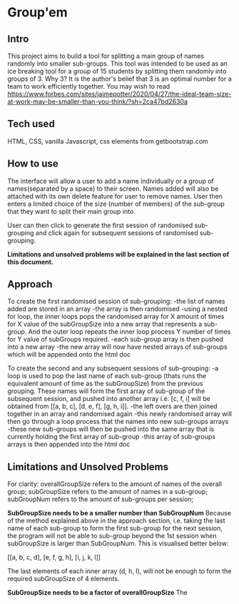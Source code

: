 # Group'em

## Intro
This project aims to build a tool for splitting a main group of names randomly into smaller sub-groups. This tool was intended to be used as an ice breaking tool for a group of 15 students by splitting them randomly into groups of 3.
Why 3? It is the author's belief that 3 is an optimal number for a team to work efficiently together. You may wish to read https://www.forbes.com/sites/jaimepotter/2020/04/27/the-ideal-team-size-at-work-may-be-smaller-than-you-think/?sh=2ca47bd2630a

## Tech used
HTML, CSS, vanilla Javascript, css elements from getbootstrap.com

## How to use
The interface will allow a user to add a name individually or a group of names(separated by a space) to their screen. Names added will also be attached with its own delete feature for user to remove names. User then enters a limited choice of the size (number of members) of the sub-group that they want to split their main group into.

User can then click to generate the first session of randomised sub-grouping and click again for subsequent sessions of randomised sub-grouping.

**Limitations and unsolved problems will be explained in the last section of this document.**

## Approach
To create the first randomised session of sub-grouping:
-the list of names added are stored in an array
-the array is then randomised
-using a nested for loop, the inner loops pops the randomised array for X amount of times for X value of the subGroupSize into a new array that represents a sub-group. And the outer loop repeats the inner loop process Y number of times for Y value of subGroups required.
-each sub-group array is then pushed into a new array
-the new array will now have nested arrays of sub-groups which will be appended onto the html doc

To create the second and any subsequent sessions of sub-grouping:
-a loop is used to pop the last name of each sub-group (thats runs the equivalent amount of time as the subGroupSize) from the previous grouping. These names will form the first array of sub-group of the subsequent session, and pushed into another array
i.e. [c, f, i] will be obtained from [[a, b, c], [d, e, f], [g, h, i]].
-the left overs are then joined together in an array and randomised again
-this newly randomised array will then go through a loop process that the names into new sub-groups arrays
-these new sub-groups will then be pushed into the same array that is currently holding the first array of sub-group
-this array of sub-groups arrays is then appended into the html doc

## Limitations and Unsolved Problems

For clarity:
overallGroupSize refers to the amount of names of the overall group;
subGroupSize refers to the amount of names in a sub-group;
subGroupNum refers to the amount of sub-groups per session;

**SubGroupSize needs to be a smaller number than SubGroupNum**
Because of the method explained above in the approach section, i.e. taking the last name of each sub-group to form the first sub-group for the next session, the program will not be able to sub-group beyond the 1st session when subGroupSize is larger than SubGroupNum. This is visualised better below:

[[a, b, c, d],
 [e, f, g, h],
 [i, j, k, l]]

The last elements of each inner array (d, h, l), will not be enough to form the required subGroupSize of 4 elements.

**SubGroupSize needs to be a factor of overallGroupSize**
The